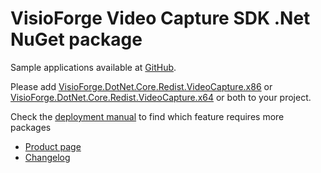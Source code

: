 # VisioForge Video Capture SDK .Net NuGet package

Sample applications available at [GitHub](https://github.com/visioforge/.Net-SDK-s-samples).

Please add [VisioForge.DotNet.Core.Redist.VideoCapture.x86](https://www.nuget.org/packages/VisioForge.DotNet.Core.Redist.VideoCapture.x86) or [VisioForge.DotNet.Core.Redist.VideoCapture.x64](https://www.nuget.org/packages/VisioForge.DotNet.Core.Redist.VideoCapture.x64) or both to your project.

Check the [deployment manual](https://www.visioforge.com/vcsdknet-deployment) to find which feature requires more packages

- [Product page](https://www.visioforge.com/video-capture-sdk-net)
- [Changelog](https://www.visioforge.com/help/docs/dotnet/videocapture/changelog/)